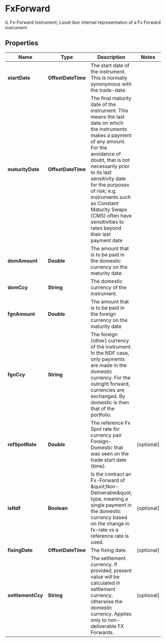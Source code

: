 

# FxForward

IL Fx-Forward Instrument; Lusid-ibor internal representation of a Fx Forward instrument

## Properties

Name | Type | Description | Notes
------------ | ------------- | ------------- | -------------
**startDate** | **OffsetDateTime** | The start date of the instrument. This is normally synonymous with the trade-date. | 
**maturityDate** | **OffsetDateTime** | The final maturity date of the instrument. This means the last date on which the instruments makes a payment of any amount.              For the avoidance of doubt, that is not necessarily prior to its last sensitivity date for the purposes of risk; e.g. instruments such as              Constant Maturity Swaps (CMS) often have sensitivities to rates beyond their last payment date | 
**domAmount** | **Double** | The amount that is to be paid in the domestic currency on the maturity date. | 
**domCcy** | **String** | The domestic currency of the instrument. | 
**fgnAmount** | **Double** | The amount that is to be paid in the foreign currency on the maturity date | 
**fgnCcy** | **String** | The foreign (other) currency of the instrument. In the NDF case, only payments are made in the domestic currency.              For the outright forward, currencies are exchanged. By domestic is then that of the portfolio. | 
**refSpotRate** | **Double** | The reference Fx Spot rate for currency pair Foreign-Domestic that was seen on the trade start date (time). |  [optional]
**isNdf** | **Boolean** | Is the contract an Fx-Forward of \&quot;Non-Deliverable\&quot; type, meaning a single payment in the domestic currency based on the change in fx-rate vs              a reference rate is used. |  [optional]
**fixingDate** | **OffsetDateTime** | The fixing date. |  [optional]
**settlementCcy** | **String** | The settlement currency.  If provided, present value will be calculated in settlement currency, otherwise the domestic currency. Applies only to non-deliverable FX Forwards. |  [optional]




